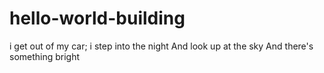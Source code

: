 # hello-world-building
i get out of my car; i step into the night
And look up at the sky
And there's something bright
